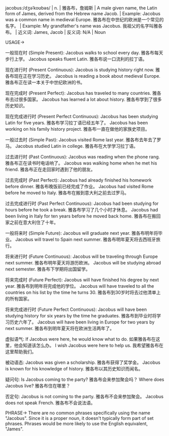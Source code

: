 jacobus:/dʒəˈkoʊbəs/ | n. | 雅各布，詹姆斯 | A male given name, the Latin form of James, derived from the Hebrew name Jacob. |  Example: Jacobus was a common name in medieval Europe. 雅各布在中世纪的欧洲是一个常见的名字。 | Example: My grandfather's name was Jacobus. 我祖父的名字叫雅各布。 | 近义词: James, Jacob | 反义词: N/A | Noun


USAGE->

一般现在时 (Simple Present):
Jacobus walks to school every day.  雅各布每天步行上学。
Jacobus speaks fluent Latin. 雅各布说一口流利的拉丁语。

现在进行时 (Present Continuous):
Jacobus is studying history right now. 雅各布现在正在学习历史。
Jacobus is reading a book about medieval Europe. 雅各布正在读一本关于中世纪欧洲的书。

现在完成时 (Present Perfect):
Jacobus has traveled to many countries. 雅各布去过很多国家。
Jacobus has learned a lot about history. 雅各布学到了很多历史知识。

现在完成进行时 (Present Perfect Continuous):
Jacobus has been studying Latin for five years. 雅各布学习拉丁语已经五年了。
Jacobus has been working on his family history project. 雅各布一直在做他的家族史项目。

一般过去时 (Simple Past):
Jacobus visited Rome last year. 雅各布去年去了罗马。
Jacobus studied Latin in college. 雅各布在大学学习拉丁语。

过去进行时 (Past Continuous):
Jacobus was reading when the phone rang.  雅各布正在读书时电话响了。
Jacobus was walking home when he met his friend. 雅各布正在走回家时遇到了他的朋友。

过去完成时 (Past Perfect):
Jacobus had already finished his homework before dinner. 雅各布晚饭前已经完成了作业。
Jacobus had visited Rome before he moved to Italy. 雅各布在搬到意大利之前去过罗马。

过去完成进行时 (Past Perfect Continuous):
Jacobus had been studying for hours before he took a break. 雅各布学习了几个小时才休息。
Jacobus had been living in Italy for ten years before he moved back home. 雅各布在搬回家之前在意大利住了十年。

一般将来时 (Simple Future):
Jacobus will graduate next year. 雅各布明年将毕业。
Jacobus will travel to Spain next summer. 雅各布明年夏天将去西班牙旅行。


将来进行时 (Future Continuous):
Jacobus will be traveling through Europe next summer. 雅各布明年夏天将游历欧洲。
Jacobus will be studying abroad next semester. 雅各布下学期将出国留学。

将来完成时 (Future Perfect):
Jacobus will have finished his degree by next year. 雅各布到明年将完成他的学位。
Jacobus will have traveled to all the countries on his list by the time he turns 30. 雅各布到30岁时将去过他清单上的所有国家。

将来完成进行时 (Future Perfect Continuous):
Jacobus will have been studying history for six years by the time he graduates. 雅各布到毕业时将学习历史六年了。
Jacobus will have been living in Europe for two years by next summer. 雅各布到明年夏天将在欧洲生活两年了。


虚拟语气:
If Jacobus were here, he would know what to do. 如果雅各布在这里，他会知道该怎么办。
I wish Jacobus were here to help us. 我希望雅各布在这里帮助我们。

被动语态:
Jacobus was given a scholarship. 雅各布获得了奖学金。
Jacobus is known for his knowledge of history. 雅各布以其历史知识而闻名。

疑问句:
Is Jacobus coming to the party? 雅各布会来参加聚会吗？
Where does Jacobus live? 雅各布住在哪里？

否定句:
Jacobus is not coming to the party. 雅各布不会来参加聚会。
Jacobus does not speak French. 雅各布不会说法语。


PHRASE->
There are no common phrases specifically using the name "Jacobus".  Since it is a proper noun, it doesn't typically form part of set phrases.  Phrases would be more likely to use the English equivalent, "James".
